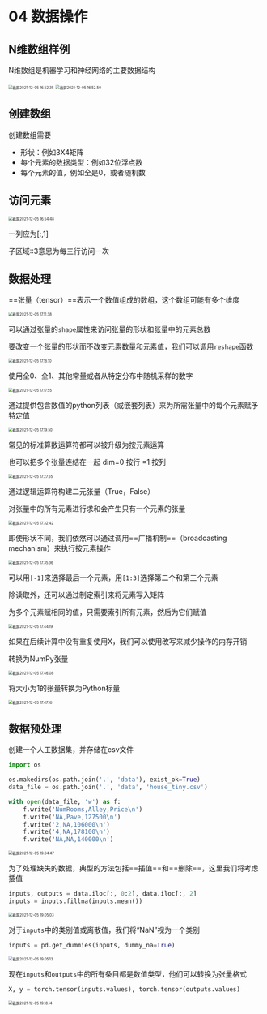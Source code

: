 # 04 数据操作

## N维数组样例

N维数组是机器学习和神经网络的主要数据结构

<img src="/Users/hanyixiao/Library/Application Support/typora-user-images/截屏2021-12-05 16.52.35.png" alt="截屏2021-12-05 16.52.35" style="zoom:50%;" />

<img src="/Users/hanyixiao/Library/Application Support/typora-user-images/截屏2021-12-05 16.52.50.png" alt="截屏2021-12-05 16.52.50" style="zoom:50%;" />

## 创建数组

创建数组需要

- 形状：例如3X4矩阵
- 每个元素的数据类型：例如32位浮点数
- 每个元素的值，例如全是0，或者随机数

## 访问元素

<img src="/Users/hanyixiao/Library/Application Support/typora-user-images/截屏2021-12-05 16.54.48.png" alt="截屏2021-12-05 16.54.48" style="zoom:50%;" />

一列应为[:,1]

子区域::3意思为每三行访问一次

## 数据处理

==张量（tensor）==表示一个数值组成的数组，这个数组可能有多个维度

<img src="/Users/hanyixiao/Library/Application Support/typora-user-images/截屏2021-12-05 17.11.38.png" alt="截屏2021-12-05 17.11.38" style="zoom:50%;" />

可以通过张量的`shape`属性来访问张量的形状和张量中的元素总数

要改变一个张量的形状而不改变元素数量和元素值，我们可以调用`reshape`函数

<img src="/Users/hanyixiao/Library/Application Support/typora-user-images/截屏2021-12-05 17.16.10.png" alt="截屏2021-12-05 17.16.10" style="zoom:50%;" />

使用全0、全1、其他常量或者从特定分布中随机采样的数字

<img src="/Users/hanyixiao/Library/Application Support/typora-user-images/截屏2021-12-05 17.17.55.png" alt="截屏2021-12-05 17.17.55" style="zoom:50%;" />

通过提供包含数值的python列表（或嵌套列表）来为所需张量中的每个元素赋予特定值

<img src="/Users/hanyixiao/Library/Application Support/typora-user-images/截屏2021-12-05 17.19.50.png" alt="截屏2021-12-05 17.19.50" style="zoom:50%;" />

常见的标准算数运算符都可以被升级为按元素运算

也可以把多个张量连结在一起 dim=0 按行 =1 按列

<img src="/Users/hanyixiao/Library/Application Support/typora-user-images/截屏2021-12-05 17.27.55.png" alt="截屏2021-12-05 17.27.55" style="zoom:50%;" />

通过逻辑运算符构建二元张量（True，False）

对张量中的所有元素进行求和会产生只有一个元素的张量

<img src="/Users/hanyixiao/Library/Application Support/typora-user-images/截屏2021-12-05 17.32.42.png" alt="截屏2021-12-05 17.32.42" style="zoom:50%;" />

即使形状不同，我们依然可以通过调用==广播机制==（broadcasting mechanism）来执行按元素操作

<img src="/Users/hanyixiao/Library/Application Support/typora-user-images/截屏2021-12-05 17.35.36.png" alt="截屏2021-12-05 17.35.36" style="zoom:50%;" />

可以用`[-1]`来选择最后一个元素，用`[1:3]`选择第二个和第三个元素

除读取外，还可以通过制定索引来将元素写入矩阵

为多个元素赋相同的值，只需要索引所有元素，然后为它们赋值

<img src="/Users/hanyixiao/Library/Application Support/typora-user-images/截屏2021-12-05 17.44.19.png" alt="截屏2021-12-05 17.44.19" style="zoom:50%;" />

如果在后续计算中没有重复使用X，我们可以使用改写来减少操作的内存开销

转换为NumPy张量

<img src="/Users/hanyixiao/Library/Application Support/typora-user-images/截屏2021-12-05 17.46.08.png" alt="截屏2021-12-05 17.46.08" style="zoom:50%;" />

将大小为1的张量转换为Python标量

<img src="/Users/hanyixiao/Library/Application Support/typora-user-images/截屏2021-12-05 17.47.16.png" alt="截屏2021-12-05 17.47.16" style="zoom:50%;" />

## 数据预处理

创建一个人工数据集，并存储在csv文件

```python
import os

os.makedirs(os.path.join('.', 'data'), exist_ok=True)
data_file = os.path.join('.', 'data', 'house_tiny.csv')

with open(data_file, 'w') as f:
    f.write('NumRooms,Alley,Price\n')
    f.write('NA,Pave,127500\n')
    f.write('2,NA,106000\n')
    f.write('4,NA,178100\n')
    f.write('NA,NA,140000\n')
```

<img src="/Users/hanyixiao/Library/Application Support/typora-user-images/截屏2021-12-05 19.04.47.png" alt="截屏2021-12-05 19.04.47" style="zoom:50%;" />

为了处理缺失的数据，典型的方法包括==插值==和==删除==，这里我们将考虑插值

```python
inputs, outputs = data.iloc[:, 0:2], data.iloc[:, 2]
inputs = inputs.fillna(inputs.mean())
```

<img src="/Users/hanyixiao/Library/Application Support/typora-user-images/截屏2021-12-05 19.05.03.png" alt="截屏2021-12-05 19.05.03" style="zoom:50%;" />

对于`inputs`中的类别值或离散值，我们将“NaN”视为一个类别

```python
inputs = pd.get_dummies(inputs, dummy_na=True)
```

<img src="/Users/hanyixiao/Library/Application Support/typora-user-images/截屏2021-12-05 19.05.13.png" alt="截屏2021-12-05 19.05.13" style="zoom:50%;" />

现在`inputs`和`outputs`中的所有条目都是数值类型，他们可以转换为张量格式

```python
X, y = torch.tensor(inputs.values), torch.tensor(outputs.values)
```

<img src="/Users/hanyixiao/Library/Application Support/typora-user-images/截屏2021-12-05 19.10.14.png" alt="截屏2021-12-05 19.10.14" style="zoom:50%;" />
